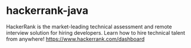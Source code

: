 # hackerrank-java
HackerRank is the market-leading technical assessment and remote interview solution for hiring developers. Learn how to hire technical talent from anywhere!
https://www.hackerrank.com/dashboard
